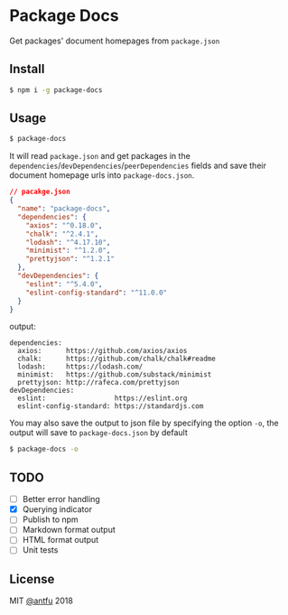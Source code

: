 # Package Docs
Get packages' document homepages from `package.json`

## Install
```bash
$ npm i -g package-docs
```

## Usage
```bash
$ package-docs
```

It will read `package.json` and get packages in the `dependencies`/`devDependencies`/`peerDependencies` fields and save their document homepage urls into `package-docs.json`.

```json
// pacakge.json
{
  "name": "package-docs",
  "dependencies": {
    "axios": "^0.18.0",
    "chalk": "^2.4.1",
    "lodash": "^4.17.10",
    "minimist": "^1.2.0",
    "prettyjson": "^1.2.1"
  },
  "devDependencies": {
    "eslint": "^5.4.0",
    "eslint-config-standard": "^11.0.0"
  }
}
```
output:
```json5
dependencies:
  axios:      https://github.com/axios/axios
  chalk:      https://github.com/chalk/chalk#readme
  lodash:     https://lodash.com/
  minimist:   https://github.com/substack/minimist
  prettyjson: http://rafeca.com/prettyjson
devDependencies:
  eslint:                 https://eslint.org
  eslint-config-standard: https://standardjs.com
```

You may also save the output to json file by specifying the option `-o`, the output will save to `package-docs.json` by default
```bash
$ package-docs -o
```

## TODO
- [ ] Better error handling
- [x] Querying indicator
- [ ] Publish to npm
- [ ] Markdown format output
- [ ] HTML format output
- [ ] Unit tests

## License
MIT [@antfu](https://github.com/antfu) 2018